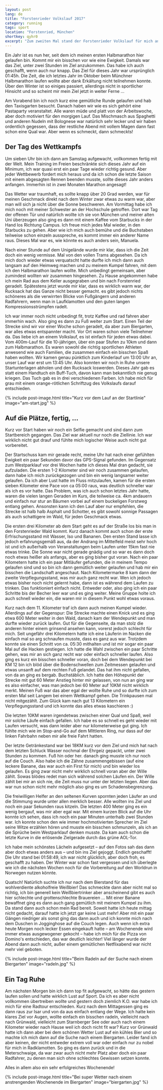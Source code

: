 ```yaml
---
layout: post
lang: de
title: "Forstenrieder Volkslauf 2017"
category: running
tags: sport
location: "Forstenried, München"
shortkey: qyhr0
excerpt: "Zum zweiten Mal stand der Forstenrieder Volkslauf für mich an. Der Lauf, bei dem ich vor einem Jahr mein Halbmarathon-Debüt absolvierte. Seit dem ist viel passiert, aber der Winter war lang, ich war quasi durchgehend erkältet und so war es doch eine Herausforderung, die Zeit des letzten Jahres zu überbieten."
---
```

Ein Jahr ist es nun her, seit dem ich meinen ersten Halbmarathon hier gelaufen bin. Kommt mir ein  bisschen vor wie eine Ewigkeit. Damals war das Ziel, unter zwei Stunden im Ziel anzukommen. Das habe ich auch geschafft, wenn auch nur knapp. Das Ziel für dieses Jahr war ursprünglich 01:45h. Die Zeit, die ich letztes Jahr im Oktober beim Münchner Halbmarathon laufen wollte aber dank Erkältung nicht teilnehmen konnte. Über den Winter ist so einiges passiert, allerdings nicht in sportlicher Hinsicht und  so  scheint mir mein Ziel jetzt in weiter Ferne ...

Am Vorabend bin ich noch kurz eine gemütliche Runde gelaufen und hab den Taxisgarten besucht. Danach haben wir wie es sich gehört eine Pastaparty veranstaltet. Alle waren müde und platt von der Arbeitswoche, aber doch motiviert für den morgigen Lauf. Das Mischmasch aus Spaghetti und anderen Nudeln mit Bolognese war natürlich sehr lecker und wir haben ordentlich gegessen, dass der restliche Abend mit vollem Magen dann fast schon eine Qual war. Aber wenn es schmeckt, dann schmeckts!

## Der Tag des Wettkampfs

Um sieben Uhr bin ich dann am Samstag aufgewacht, vollkommen fertig mit der Welt. Mein Training im Freien beschränkte sich dieses Jahr auf ein Minimum, ich war quasi erst ein paar Tage wieder richtig gesund. Aber jeder Wettbewerb fordert mich heraus und da ich schon die letzte Saison mit einem abgesagten Rennen beenden musste, sollte dieses Jahr anders anfangen. Immerhin ist in zwei Monaten  Marathon angesagt!

Das Wetter war traumhaft, es sollte knapp über 20 Grad werden, war für meinen Geschmack direkt nach dem Winter zwar etwas zu warm war, aber man will sich ja nicht über die Sonne beschweren. Am Vormittag habe ich mich noch mit meiner Schwester an der Hochschule getroffen. Dort war Tag der offenen Tür und natürlich wollte ich sie von München und meiner alten Uni überzeugen also ging es dann mit einem Kaffee vom Starbucks in der Hand los Richtung Campus. Ich freue mich jedes Mal wieder, in den Starbucks zu gehen. Aber wie ich mich auch bemühe und die Buchstaben teilweise schon einzeln ausspreche, es kommt immer ein anderer Name raus. Dieses Mal war es, wie könnte es auch anders sein, Manuela. 

Nach einer Stunde auf dem Unigelände wurde mir klar, dass ich die Zeit doch ein wenig vermisse. Mal von den vollen Trams abgesehen. Da ich mich doch wieder etwas verquatscht hatte durfte ich mich dann auch langsam auf den Heimweg machen und zu meinem Kumpel fahren, mit dem ich den Halbmarathon laufen wollte. Mich unbedingt gemeinsam, aber zumindest wollten wir zusammen hingesehen. Zu Hause angekommen habe ich mein Rad aus dem Keller ausgegraben und bin nach Forstenried geradelt. Spätestens jetzt wurde mir klar, dass es wirklich warm war, der Rucksack hat das Ganze nicht besser gemacht. es gibt jedoch nichts schöneres als die verwirrten Blicke von Fußgängern und anderen Radfahrern, wenn man in Laufklamotten und den guten langen Kompressionsstrümpfen radelt.

Ich war immer noch nicht unbedingt fit, trotz Kaffee und rad fahren aber immerhin wach. Also ging es dann zu Fuß weiter zum Start. Einen Teil der Strecke sind wir vor einer Woche schon geradelt, da aber zum Biergarten, war alles etwas entspannter macht. Vor Ort waren schon viele Teilnehmer da. Das liebe ich an einem Volkslauf, es ist einfach für jeden etwas dabei. Vom 400m-Lauf für die 10-jährigen, über ein paar Stufen zu 10km und dann zum Halbmarathon. Es waren sowohl die richtig sportlichen Athleten anwesend wie auch Familien, die zusammen einfach ein bisschen Spaß haben wollten. Wir kamen genau pünktlich zum Kinderlauf um 13:00 Uhr an, unser Lauf war erst um 13:45 Uhr. Also konnten wir noch in Ruhe unsere Startunterlagen abholen und den Rucksack loswerden. Dieses Jahr gab es statt einem Handtuch ein Buff-Tuch, davon kann man bekanntlich nie genug kriegen. Das Tuch gab es in drei verschiedenen Farben. Ich habe mich für grau mit einem orange-rötlichen Schriftzug des Volkslaufs darauf entschieden.

{% include post-image.html title="Kurz vor dem Lauf an der Startlinie" image="am-start.jpg" %}

## Auf die Plätze, fertig, ...

Kurz vor Start haben wir noch ein Selfie gemacht und sind dann zum Startbereich gegangen. Das Ziel war aktuell nur noch die Ziellinie. Ich war wirklich nicht gut drauf und fühlte mich logischer Weise auch nicht gut vorbereitet.

Der Startschuss kam mir gerade recht, meine Uhr hat nach einer gefühlten Ewigkeit ein paar Sekunden davor das GPS-Signal gefunden. Im Gegensatz zum Westparklauf vor drei Wochen hatte ich dieses Mal dran gedacht, sie aufzuladen. Die ersten 1-2 Kilometer sind wir noch zusammen gelaufen, dann habe ich mich zurückgezogen und bin ein wenig langsamer weiter gelaufen. Da ich aber Lust hatte im Fluss mitzulaufen, kamen für die ersten sieben Kilometer eine Pace von ca 05:00 raus, was deutlich schneller war als ich es vor hatte. Das Problem, was ich auch schon letztes Jahr hatte, waren die vielen langen Geraden im Kurs, die teilweise ca. 4km andauern und einfach nur stur an Bäumen vorbei auf einem buckeligen Forstweg entlang gehen. Ansonsten kann ich den Lauf aber nur empfehlen, die Strecke ist halb halb Asphalt und Schotter, es gibt sowohl sonnige Passagen als auch schattigere im Wald, für jeden Geschmack etwas.

Die ersten drei Kilometer ab dem Start geht es auf der Straße los bis man in den Forstenrieder Wald kommt. Kurz danach kommt auch schon der erste Erfrischungsstand mit Wasser, Iso und Bananen. Den ersten Stand lasse ich jedoch erfahrungsgemäß aus, da der Andrang im Mittelfeld meist sehr hoch ist und ich außerhalb von Veranstaltungen beim Laufen unter 15km fast nie etwas trinke. Die Sonne war nicht gerade gnädig und so war es dann doch noch etwas heißer als anfangs, aber es ging bisher gut voran. Nach ein paar Kilometern hatte ich ein paar Mitläufer gefunden, die in meinem Tempo gelaufen sind und so bin ich dann gemütlich weiter gelaufen und hab mir ein bisschen die Landschaft angeschaut. Nach Kilometermarke 8 kam dann der zweite Verpflegungsstand, was mir auch ganz recht war. Wen ich jedoch etwas bisher noch nicht gelernt habe, dann ist es während dem Laufen zu trinken. Das  funktioniert einfach nicht. Entweder oder, also ging ich ein paar Schritte bis der Becher leer war und es ging weiter.  Meine Gruppe holte ich auch schnell wieder ein, die waren mir in diesem Punkt wohl etwas voraus.

Kurz nach dem 11. Kilometer traf ich dann auch meinen Kumpel wieder. Allerdings auf der Gegenspur: Die Strecke machte einen Knick und es ging etwa 600 Meter weiter in den Wald, danach kam der Wendepunkt und man durfte wieder zurück laufen. Gut für die Gegenseite, da man stolz die anderen hinter einem grinsend ansehen kann, vorerst jedoch schlecht für mich. Seit ungefähr drei Kilometern hatte ich eine Läuferin im Nacken die einfach mal so arg schnaufen musste, dass es ganz aus war. Trotzdem konnte sie einen Schnitt von ca. 05:30 mithalten und ist mir sogar ein paar Mal auf die Hacken gestiegen. Ich hatte die Wahl zwischen ein paar Schritte gehen, was mir an sich ganz recht war oder einfach schneller  laufen. Also ging es kurz ein bisschen schneller voran, doch bei dem Wendepunkt bei KM 12 bin ich blöd über die Bodenschwellen zum Zeitmessen gelaufen und etwas unsanft auf dem rechten Fuß gelandet. Das hat ihm nicht gefallen, von da an ging es bergab. Buchstäblich. Ich hatte den Höhepunkt der Strecke mit gut 60 Meter Anstieg hinter mir gelassen, von nun an ging war es also einfacher, was man jedoch bei 60 Meter auf 10KM nicht wirklich merkt. Meinen Fuß war das aber egal der wollte Ruhe und so durfte ich zum ersten Mal seit Langem bei einem Wettkampf gehen. Die Trinkpausen mal nicht mitgezählt. Zum Glück kam nach gut 13 Kilometern ein Verpflegungsstand und ich konnte das alles etwas kaschieren :)

Die letzten 10KM waren irgendetwas zwischen einer Qual und Spaß, weil mir solche Läufe einfach gefallen. Ich habe es so schnell es geht wieder mit Laufen versucht, was dann leider aber nur kilometerweise gut ging. Ich fühlte mich wie im Stop-and-Go auf dem MIttleren Ring, nur dass auf der linken Fahrbahn neben mir alle freie Fahrt hatten.

Der letzte Getränkestand war bei 18KM kurz vor dem Ziel und mich hat nach dem letzten Schluck Wasser nochmal der Ehrgeiz gepackt, unter zwei Stunden zu kommen. Fuß hin oder her. danach ging musste ich nur noch auf die Couch. Also habe ich die Zähne zusammengebissen (auf eine leckere Banane, das war auch ein First für mich) und bin wieder los gelaufen. Es ging zwar nicht mehr wirklich schnell voran aber der Wille zählt. Sowas blödes redet man sich während solchen Läufen ein. Der Wille zählt bei mir an sich nie, die Zeit muss nur unter der letzten liegen. Aber das war nun schon nicht mehr möglich also ging es um Schadensbegrenzung.

Die freiwilligen Helfer an den seltenen Kurven spornten jeden Läufer an und die Stimmung wurde unter allen merklich besser. Alle wollten ins Ziel und noch ein paar Sekunden raus kitzeln. Die letzten 400 Meter ging es ein wenig bergauf, was mir aber egal war. Mit einem kurzen Blick auf die Uhr konnte ich sehen, dass ich noch ein paar Minuten unterhalb zwei Stunden war. Ich konnte schon den wie immer hochmotivierten Sprecher im Ziel seine Witze erzählen hören und musste ein bisschen schmunzeln, als ich an die Sprüche beim Westparklauf denken musste. Da kam auch schon die letzte Kurve in die erlösende Zielgerade durch das grüne AOL-Tor.

Ich habe mein schönstes Lächeln aufgesetzt – auf den Fotos sah das dann aber doch etwas anders aus – und bin ins Ziel gejoggt. Endlich geschafft! Die Uhr stand bei 01:58:49, ich war nicht glücklich, aber doch froh, es geschafft zu haben. Der Winter war schon fast vergessen und ich überlegte wie ich die nächsten Wochen noch für die Vorbereitung auf den Worldrun in Norwegen nutzen könnte.

Quatsch! Natürlich suchte ich nur nach dem Bierstand für das wohlverdiente alkoholfreie Weißbier! Das schmeckte dann aber nicht mal so richtig, ich bin generell kein Weißbiertrinker aber anscheinend gibt es auch hier schlechte und grottenschlechte Brauereien ... Mit einer Banane bewaffnet ging es dann auch gang gemütlich mit meinem Kumpel zu ihm. Da stand dann auch schon mein Rad bereit. Soweit hatte ich heute mittag nicht gedacht, darauf hatte ich jetzt gar keine Lust mehr! Aber mit ein paar Gängen niedriger als sonst ging das dann auch und ich konnte mich nach dem Duschen in Jogginghose auf die Couch legen. Auch wenn ich extra heute Morgen noch lecker Essen eingekauft hatte – am Wochenende wird immer etwas ausgewogener gekocht – habe ich mich für die Pizza von Domino's entschieden, das war deutlich leichter! Viel länger wurde der Abend dann auch nicht, außer einem gemütlichen Netflixabend war nicht mehr viel geboten.

{% include post-image.html title="Beim Radeln auf der Suche nach einem Biergarten" image="radeln.jpg" %}

## Ein Tag Ruhe

Am nächsten  Morgen bin ich dann top fit aufgewacht, so hätte das gestern laufen sollen und hatte wirklich Lust auf Sport. Da ich es aber nicht vollkommen übertreiben wollte und gestern doch ziemlich K.O. war habe ich mich für eine Radtour entschieden. Kurz nach dem Mittagessen ging es dann raus zur Isar und von da aus einfach entlang der Wege. Ich hatte kein klares Ziel vor Augen, wollte einfach ein bisschen radeln, vielleicht nach nach Grünwald, vielleicht zum Starnberger See oder auch nach einem Kilometer wieder nach Hause weil ich doch nicht fit war? Kurz vor Grünwald hatte ich dann aber bei dem schönen Wetter Lust auf ein kühles Bier und so machte ich mich dann auf die Suche nach einem Biergarten. Leider fand ich aber keinen, der nicht entweder extrem voll war oder einfach nur zu nobel für mich in Radklamotten. So ging es dann zurück und in die Meterschwaige, da war zwar auch nicht mehr Platz aber doch ein paar Radfahrer, zu denen man sich ohne schlechtes Gewissen setzen konnte.

Alles in allem also ein sehr erfolgreiches Wochenende!

{% include post-image.html title="Bei super Wetter nach einem anstrengenden Wochenende im Biergarten" image="biergarten.jpg" %}


